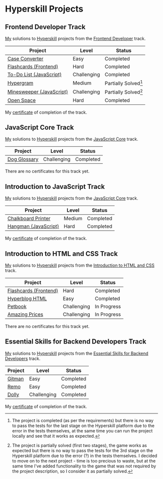 # Hyperskill Projects

## Frontend Developer Track

[My](https://hyperskill.org/profile/7889902) solutions to [Hyperskill](https://hyperskill.org) projects from the [Frontend Developer](https://hyperskill.org/tracks/5) track.

| Project                                      | Level       | Status               |
| -------------------------------------------- | ----------- | -------------------- |
| [Case Converter](./01_case_converter)        | Easy        | Completed            |
| [Flashcards (Frontend)](./02_flashcards)     | Hard        | Completed            |
| [To-Do List (JavaScript)](./03_todo_list)    | Challenging | Completed            |
| [Hypergram](./04_hypergram)                  | Medium      | Partially Solved[^1] |
| [Minesweeper (JavaScript)](./05_minesweeper) | Challenging | Partially Solved[^2] |
| [Open Space](./06_open_space)                | Hard        | Completed            |

[^1]: The project is completed (as per the requirements) but there is no way to pass the tests for the last stage on the Hyperskill platform due to the error in the tests themselves, at the same time you can run the project locally and see that it works as expected.
[^2]: The project is partially solved (first two stages), the game works as expected but there is no way to pass the tests for the 3rd stage on the Hyperskill platform due to the error (?) in the tests themselves. I decided to move on to the next project - time is too precious to waste, but at the same time I've added functionality to the game that was not required by the project description, so I consider it as partially solved.

My [certificate](https://hyperskill.org/certificates/062a6479-a287-4220-9f0a-312d10233c68.pdf) of completion of the track.

## JavaScript Core Track

[My](https://hyperskill.org/profile/7889902) solutions to [Hyperskill](https://hyperskill.org) projects from the [JavaScript Core](https://hyperskill.org/tracks/65) track.

| Project                           | Level       | Status    |
| --------------------------------- | ----------- | --------- |
| [Dog Glossary](./07_dog_glossary) | Challenging | Completed |

There are no certificates for this track yet.

## Introduction to JavaScript Track

[My](https://hyperskill.org/profile/7889902) solutions to [Hyperskill](https://hyperskill.org) projects from the [JavaScript Core](https://hyperskill.org/tracks/32) track.

| Project                                       | Level  | Status    |
| --------------------------------------------- | ------ | --------- |
| [Chalkboard Printer](./08_chalkboard_printer) | Medium | Completed |
| [Hangman (JavaScript)](./09_hangman)          | Hard   | Completed |

My [certificate](https://hyperskill.org/certificates/e4756834-a763-4bf1-9cf4-3e1cb141ca51.pdf) of completion of the track.

## Introduction to HTML and CSS Track

[My](https://hyperskill.org/profile/7889902) solutions to [Hyperskill](https://hyperskill.org) projects from the [Introduction to HTML and CSS](https://hyperskill.org/tracks/34) track.

| Project                                  | Level       | Status      |
| ---------------------------------------- | ----------- | ----------- |
| [Flashcards (Frontend)](./02_flashcards) | Hard        | Completed   |
| [Hyperblog HTML](./10_hyperblog_html)    | Easy        | Completed   |
| [Petbook](./11_petbook)                  | Challenging | In Progress |
| [Amazing Prices](./12_amazing_prices)    | Challenging | In Progress |

There are no certificates for this track yet.

## Essential Skills for Backend Developers Track

[My](https://hyperskill.org/profile/7889902) solutions to [Hyperskill](https://hyperskill.org) projects from the [Essential Skills for Backend Developers](https://hyperskill.org/tracks/50) track.

| Project               | Level       | Status    |
| --------------------- | ----------- | --------- |
| [Gitman](./13_gitman) | Easy        | Completed |
| [Remo](./14_remo)     | Easy        | Completed |
| [Dolly](./15_dolly)   | Challenging | Completed |

My [certificate](https://hyperskill.org/certificates/2d7f557a-0541-4721-92a5-d1d35c1c2033.pdf) of completion of the track.

